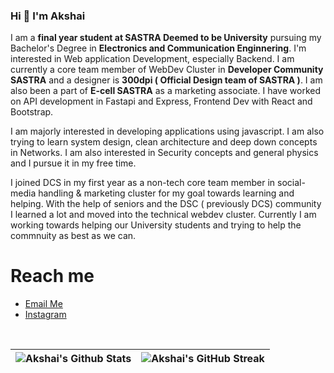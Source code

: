 ### Hi 👋 I'm Akshai

I am a **final year student at SASTRA Deemed to be University** pursuing my Bachelor's Degree in **Electronics and Communication Enginnering**. I'm interested in Web application Development, especially Backend. I am currently a core team member of WebDev Cluster in **Developer Community SASTRA** and a designer is **300dpi ( Official Design team of SASTRA )**. I am also been a part of **E-cell SASTRA** as a marketing associate. I have worked on API development in Fastapi and Express, Frontend Dev with React and Bootstrap. 

I am majorly interested in developing applications using javascript. I am also trying to learn system design, clean architecture and deep down concepts in Networks. I am also interested in Security concepts and general physics and I pursue it in my free time.

I joined DCS in my first year as a non-tech core team member in social-media handling & marketing cluster for my goal towards learning and helping. With the help of seniors and the DSC ( previously DCS) community I learned a lot and moved into the technical webdev cluster. Currently I am working towards helping our University students and trying to help the commnuity as best as we can.


# Reach me

  - [Email Me](mailto:akshaiakshai35@gmail.com)
  - [Instagram](https://www.instagram.com/akshai.js/)

<br>

| ![Akshai's Github Stats](https://github-readme-stats.vercel.app/api?username=Akshai-2909&show_icons=true_color=fff&theme=algolia) | ![Akshai's GitHub Streak](https://github-readme-streak-stats.herokuapp.com/?user=Akshai-2909&theme=algolia) |
| -------------------------------------------------------------------------------------------------------------------------------------- | -------------------------------------------------------------------------------------------------------------- |




